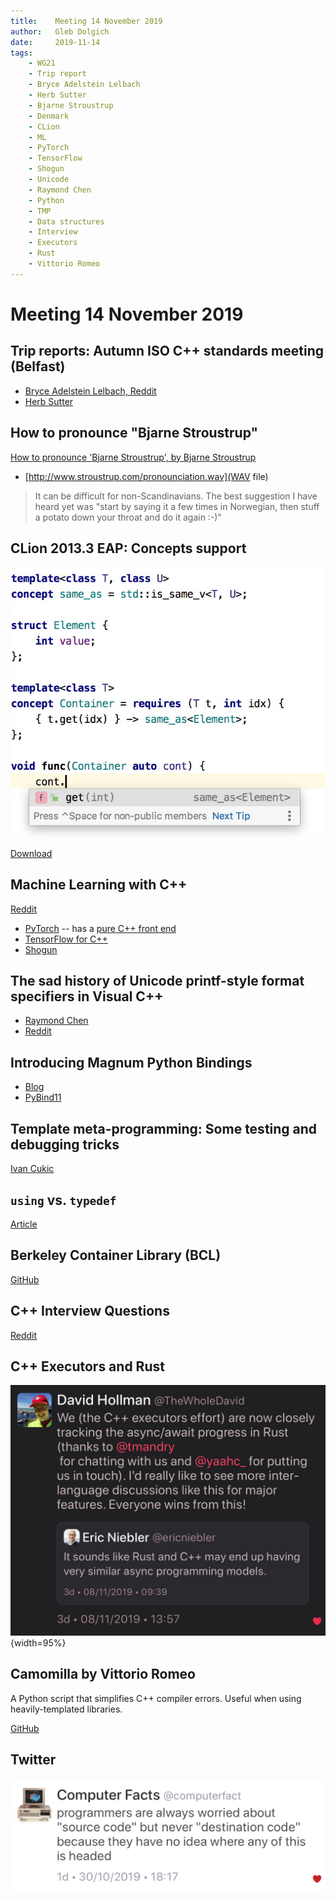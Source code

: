```yaml
---
title:    Meeting 14 November 2019
author:   Gleb Dolgich
date:     2019-11-14
tags:
    - WG21
    - Trip report
    - Bryce Adelstein Lelbach
    - Herb Sutter
    - Bjarne Stroustrup
    - Denmark
    - CLion
    - ML
    - PyTorch
    - TensorFlow
    - Shogun
    - Unicode
    - Raymond Chen
    - Python
    - TMP
    - Data structures
    - Interview
    - Executors
    - Rust
    - Vittorio Romeo
---
```


# Meeting 14 November 2019

## Trip reports: Autumn ISO C++ standards meeting (Belfast)

* [Bryce Adelstein Lelbach, Reddit](https://www.reddit.com/r/cpp/comments/dtuov8/201911_belfast_iso_c_committee_trip_report/)
* [Herb Sutter](https://herbsutter.com/2019/11/09/trip-report-autumn-iso-c-standards-meeting-belfast/)

## How to pronounce "Bjarne Stroustrup"

[How to pronounce 'Bjarne Stroustrup', by Bjarne Stroustrup](http://www.stroustrup.com/bs_faq.html#pronounce)

* [http://www.stroustrup.com/pronounciation.wav](WAV file)

> It can be difficult for non-Scandinavians. The best suggestion I have heard yet was "start by saying it a few times in Norwegian, then stuff a potato down your throat and do it again :-)"

## CLion 2013.3 EAP: Concepts support

![](/img/clion.2019.3.concepts.png)

[Download](https://www.jetbrains.com/clion/nextversion/)

## Machine Learning with C++

[Reddit](https://www.reddit.com/r/cpp/comments/cjrrwm/machine_learning_with_cpp/)

* [PyTorch](https://pytorch.org/features) -- has a [pure C++ front end](https://pytorch.org/cppdocs/)
* [TensorFlow for C++](https://www.tensorflow.org/api_docs/cc)
* [Shogun](https://www.shogun.ml/)

## The sad history of Unicode printf-style format specifiers in Visual C++

* [Raymond Chen](https://devblogs.microsoft.com/oldnewthing/20190830-00/?p=102823)
* [Reddit](https://www.reddit.com/r/cpp/comments/cxi2xy/the_sad_history_of_unicode_printfstyle_format/)

## Introducing Magnum Python Bindings

* [Blog](https://blog.magnum.graphics/announcements/introducing-python-bindings/)
* [PyBind11](https://github.com/pybind/pybind11)

## Template meta-programming: Some testing and debugging tricks

[Ivan Cukic](https://cukic.co/2019/02/19/tmp-testing-and-debugging-templates/)

## `using` vs. `typedef`

[Article](https://www.nextptr.com/tutorial/ta1193988140/how-cplusplus-using-or-aliasdeclaration-is-better-than-typedef)

## Berkeley Container Library (BCL)

[GitHub](https://github.com/berkeley-container-library/bcl)

## C++ Interview Questions

[Reddit](https://www.reddit.com/r/cpp/comments/d9xnce/c_interview_questions/)

## C++ Executors and Rust

![](/img/cpp-executors-rust.png){width=95%}

## Camomilla by Vittorio Romeo

A Python script that simplifies C++ compiler errors. Useful when using heavily-templated libraries.

[GitHub](https://github.com/SuperV1234/camomilla)

## Twitter

![](/img/destination-code.png)

